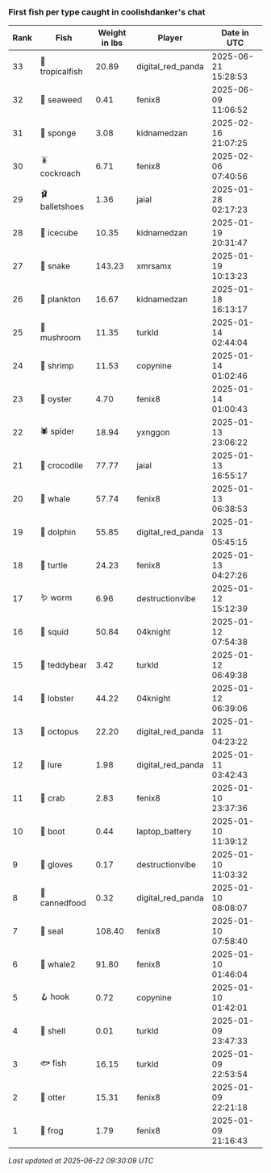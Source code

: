 ### First fish per type caught in coolishdanker's chat
| Rank | Fish | Weight in lbs | Player | Date in UTC |
|------|--------|-----------|---------|------|
| 33  | 🐠 tropicalfish | 20.89 | digital_red_panda | 2025-06-21 15:28:53 |
| 32  | 🌿 seaweed | 0.41 | fenix8 | 2025-06-09 11:06:52 |
| 31  | 🧽 sponge | 3.08 | kidnamedzan | 2025-02-16 21:07:25 |
| 30  | 🪳 cockroach | 6.71 | fenix8 | 2025-02-06 07:40:56 |
| 29  | 🩰 balletshoes | 1.36 | jaial | 2025-01-28 02:17:23 |
| 28  | 🧊 icecube | 10.35 | kidnamedzan | 2025-01-19 20:31:47 |
| 27  | 🐍 snake | 143.23 | xmrsamx | 2025-01-19 10:13:23 |
| 26  | 🦠 plankton | 16.67 | kidnamedzan | 2025-01-18 16:13:17 |
| 25  | 🍄 mushroom | 11.35 | turkld | 2025-01-14 02:44:04 |
| 24  | 🦐 shrimp | 11.53 | copynine | 2025-01-14 01:02:46 |
| 23  | 🦪 oyster | 4.70 | fenix8 | 2025-01-14 01:00:43 |
| 22  | 🕷️ spider | 18.94 | yxnggon | 2025-01-13 23:06:22 |
| 21  | 🐊 crocodile | 77.77 | jaial | 2025-01-13 16:55:17 |
| 20  | 🐳 whale | 57.74 | fenix8 | 2025-01-13 06:38:53 |
| 19  | 🐬 dolphin | 55.85 | digital_red_panda | 2025-01-13 05:45:15 |
| 18  | 🐢 turtle | 24.23 | fenix8 | 2025-01-13 04:27:26 |
| 17  | 🪱 worm | 6.96 | destructionvibe | 2025-01-12 15:12:39 |
| 16  | 🦑 squid | 50.84 | 04knight | 2025-01-12 07:54:38 |
| 15  | 🧸 teddybear | 3.42 | turkld | 2025-01-12 06:49:38 |
| 14  | 🦞 lobster | 44.22 | 04knight | 2025-01-12 06:39:06 |
| 13  | 🐙 octopus | 22.20 | digital_red_panda | 2025-01-11 04:23:22 |
| 12  | 🎏 lure | 1.98 | digital_red_panda | 2025-01-11 03:42:43 |
| 11  | 🦀 crab | 2.83 | fenix8 | 2025-01-10 23:37:36 |
| 10  | 👢 boot | 0.44 | laptop_battery | 2025-01-10 11:39:12 |
| 9  | 🧤 gloves | 0.17 | destructionvibe | 2025-01-10 11:03:32 |
| 8  | 🥫 cannedfood | 0.32 | digital_red_panda | 2025-01-10 08:08:07 |
| 7  | 🦭 seal | 108.40 | fenix8 | 2025-01-10 07:58:40 |
| 6  | 🐋 whale2 | 91.80 | fenix8 | 2025-01-10 01:46:04 |
| 5  | 🪝 hook | 0.72 | copynine | 2025-01-10 01:42:01 |
| 4  | 🐚 shell | 0.01 | turkld | 2025-01-09 23:47:33 |
| 3  | 🐟 fish | 16.15 | turkld | 2025-01-09 22:53:54 |
| 2  | 🦦 otter | 15.31 | fenix8 | 2025-01-09 22:21:18 |
| 1  | 🐸 frog | 1.79 | fenix8 | 2025-01-09 21:16:43 |

_Last updated at 2025-06-22 09:30:09 UTC_